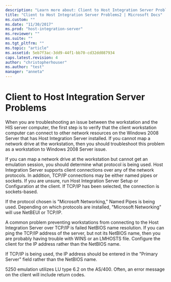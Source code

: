 ```yaml
---
description: "Learn more about: Client to Host Integration Server Problems"
title: "Client to Host Integration Server Problems2 | Microsoft Docs"
ms.custom: ""
ms.date: "11/30/2017"
ms.prod: "host-integration-server"
ms.reviewer: ""
ms.suite: ""
ms.tgt_pltfrm: ""
ms.topic: "article"
ms.assetid: 5eb7f3ac-3dd9-44f1-bb70-cd32dd087934
caps.latest.revision: 4
author: "christopherhouser"
ms.author: "test"
manager: "anneta"
---
```

# Client to Host Integration Server Problems
When you are troubleshooting an issue between the workstation and the HIS server computer, the first step is to verify that the client workstation computer can connect to other network resources on the Windows 2008 Server that has Host Integration Server installed. If you cannot map a network drive at the workstation, then you should troubleshoot this problem as a workstation to Windows 2008 Server issue.  
  
 If you can map a network drive at the workstation but cannot get an emulation session, you should determine what protocol is being used. Host Integration Server supports client connections over any of the network protocols. In addition, TCP/IP connections may be either named pipes or sockets. If you are unsure, run Host Integration Server Setup or Configuration at the client. If TCP/IP has been selected, the connection is sockets-based.  
  
 If the protocol chosen is "Microsoft Networking," Named Pipes is being used. Depending on which protocols are installed, "Microsoft Networking" will use NetBEUI or TCP/IP.  
  
 A common problem preventing workstations from connecting to the Host Integration Server over TCP/IP is failed NetBIOS name resolution. If you can ping the TCP/IP address of the server, but not its NetBIOS name, then you are probably having trouble with WINS or an LMHOSTS file. Configure the client for the IP address rather than the NetBIOS name.  
  
 If TCP/IP is being used, the IP address should be entered in the "Primary Server" field rather than the NetBIOS name.  
  
 5250 emulation utilizes LU type 6.2 on the AS/400. Often, an error message on the client will include return codes.
